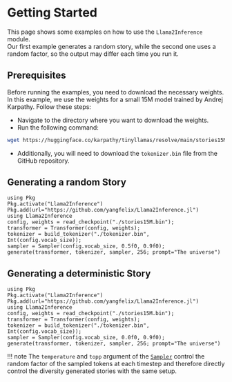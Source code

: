 # Getting Started
This page shows some examples on how to use the `Llama2Inference` module. <br>
Our first example generates a random story, while the second one uses a random factor, so the output may differ each time you run it. <br>

## Prerequisites
Before running the examples, you need to download the necessary weights. In this example, we use the weights for a small 15M model trained by Andrej Karpathy. Follow these steps:

* Navigate to the directory where you want to download the weights.
* Run the following command:

```bash
wget https://huggingface.co/karpathy/tinyllamas/resolve/main/stories15M.bin
```
* Additionally, you will need to download the `tokenizer.bin` file from the GitHub repository.

## Generating a random Story
```@repl
using Pkg
Pkg.activate("Llama2Inference")
Pkg.add(url="https://github.com/yangfelix/Llama2Inference.jl")
using Llama2Inference
config, weights = read_checkpoint("./stories15M.bin");
transformer = Transformer(config, weights);
tokenizer = build_tokenizer("./tokenizer.bin", Int(config.vocab_size));
sampler = Sampler(config.vocab_size, 0.5f0, 0.9f0);
generate(transformer, tokenizer, sampler, 256; prompt="The universe")
```

## Generating a deterministic Story
```@repl
using Pkg
Pkg.activate("Llama2Inference")
Pkg.add(url="https://github.com/yangfelix/Llama2Inference.jl")
using Llama2Inference
config, weights = read_checkpoint("./stories15M.bin");
transformer = Transformer(config, weights);
tokenizer = build_tokenizer("./tokenizer.bin", Int(config.vocab_size));
sampler = Sampler(config.vocab_size, 0.0f0, 0.9f0);
generate(transformer, tokenizer, sampler, 256; prompt="The universe")
```

!!! note
    The `temperature` and `topp` argument of the [`Sampler`](@ref) control the random factor of the sampled tokens at each timestep and therefore directly control the diversity generated stories with the same setup.